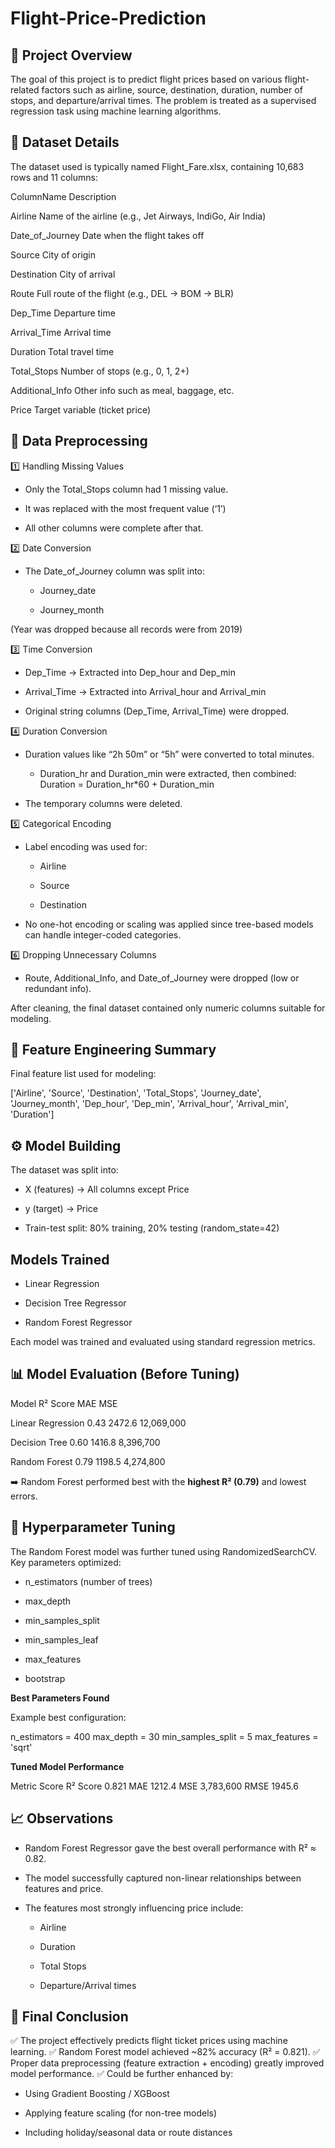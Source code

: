  # Flight-Price-Prediction

## 🧭 Project Overview

The goal of this project is to predict flight prices based on various flight-related factors such as airline, source, destination, duration, number of stops, and departure/arrival times.
The problem is treated as a supervised regression task using machine learning algorithms.

## 📂 Dataset Details

The dataset used is typically named Flight_Fare.xlsx, containing 10,683 rows and 11 columns:

ColumnName	                  Description

Airline	                  Name of the airline (e.g., Jet Airways, IndiGo, Air India)

Date_of_Journey   	      Date when the flight takes off

Source	            City of origin

Destination       	City of arrival

Route	             Full route of the flight (e.g., DEL → BOM → BLR)

Dep_Time          	Departure time

Arrival_Time	      Arrival time

Duration	          Total travel time

Total_Stops	       Number of stops (e.g., 0, 1, 2+)

Additional_Info	   Other info such as meal, baggage, etc.

Price	             Target variable (ticket price)

## 🧹 Data Preprocessing
1️⃣ Handling Missing Values

* Only the Total_Stops column had 1 missing value.

* It was replaced with the most frequent value (‘1’)

* All other columns were complete after that.

2️⃣ Date Conversion

* The Date_of_Journey column was split into:

    * Journey_date

    * Journey_month

(Year was dropped because all records were from 2019)

3️⃣ Time Conversion

* Dep_Time → Extracted into Dep_hour and Dep_min

* Arrival_Time → Extracted into Arrival_hour and Arrival_min

* Original string columns (Dep_Time, Arrival_Time) were dropped.

4️⃣ Duration Conversion

* Duration values like “2h 50m” or “5h” were converted to total minutes.

   * Duration_hr and Duration_min were extracted, then combined:
     Duration = Duration_hr*60 + Duration_min

* The temporary columns were deleted.

5️⃣ Categorical Encoding

* Label encoding was used for:

  * Airline

  * Source

  * Destination

* No one-hot encoding or scaling was applied since tree-based models can handle integer-coded categories.

6️⃣ Dropping Unnecessary Columns

* Route, Additional_Info, and Date_of_Journey were dropped (low or redundant info).

After cleaning, the final dataset contained only numeric columns suitable for modeling.

## 🧠 Feature Engineering Summary

Final feature list used for modeling:

   ['Airline', 'Source', 'Destination', 'Total_Stops', 
    'Journey_date', 'Journey_month', 'Dep_hour', 'Dep_min', 
    'Arrival_hour', 'Arrival_min', 'Duration']

## ⚙️ Model Building

The dataset was split into:

* X (features) → All columns except Price

* y (target) → Price

* Train-test split: 80% training, 20% testing (random_state=42)

## Models Trained

* Linear Regression

* Decision Tree Regressor

* Random Forest Regressor

Each model was trained and evaluated using standard regression metrics.

## 📊 Model Evaluation (Before Tuning)

Model	              R² Score	    MAE	       MSE

Linear Regression	  0.43	       2472.6	   12,069,000

Decision Tree	      0.60       	1416.8	   8,396,700

Random Forest	      0.79       	1198.5	   4,274,800

➡️ Random Forest performed best with the **highest R² (0.79)**  and lowest errors.

## 🧩 Hyperparameter Tuning

The Random Forest model was further tuned using RandomizedSearchCV.
Key parameters optimized:

* n_estimators (number of trees)

* max_depth

* min_samples_split

* min_samples_leaf

* max_features

* bootstrap

**Best Parameters Found**

Example best configuration:

  n_estimators = 400
  max_depth = 30
  min_samples_split = 5
  max_features = 'sqrt'

**Tuned Model Performance**

Metric	        Score
R² Score	      0.821
MAE	            1212.4
MSE	            3,783,600
RMSE	          1945.6

## 📈 Observations

* Random Forest Regressor gave the best overall performance with R² ≈ 0.82.

* The model successfully captured non-linear relationships between features and price.

* The features most strongly influencing price include:

  * Airline

  * Duration

  * Total Stops

  * Departure/Arrival times

## 🧾 Final Conclusion

✅ The project effectively predicts flight ticket prices using machine learning.
✅ Random Forest model achieved ~82% accuracy (R² = 0.821).
✅ Proper data preprocessing (feature extraction + encoding) greatly improved model performance.
✅ Could be further enhanced by:

* Using Gradient Boosting / XGBoost

* Applying feature scaling (for non-tree models)

* Including holiday/seasonal data or route distances
